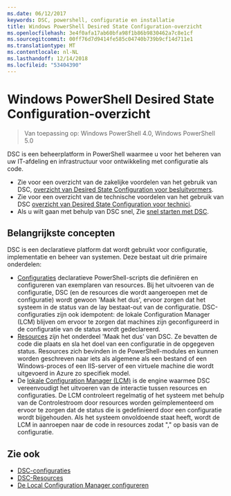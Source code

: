 ```yaml
---
ms.date: 06/12/2017
keywords: DSC, powershell, configuratie en installatie
title: Windows PowerShell Desired State Configuration-overzicht
ms.openlocfilehash: 3e4f0afa17ab60bfa98f1b86b9830462a7c8e1cf
ms.sourcegitcommit: 00ff76d7d9414fe585c04740b739b9cf14d711e1
ms.translationtype: MT
ms.contentlocale: nl-NL
ms.lasthandoff: 12/14/2018
ms.locfileid: "53404390"
---
```

# <a name="windows-powershell-desired-state-configuration-overview"></a>Windows PowerShell Desired State Configuration-overzicht

> Van toepassing op: Windows PowerShell 4.0, Windows PowerShell 5.0

DSC is een beheerplatform in PowerShell waarmee u voor het beheren van uw IT-afdeling en infrastructuur voor ontwikkeling met configuratie als code.

- Zie voor een overzicht van de zakelijke voordelen van het gebruik van DSC, [overzicht van Desired State Configuration voor besluitvormers](decisionMaker.md).
- Zie voor een overzicht van de technische voordelen van het gebruik van DSC [overzicht van Desired State Configuration voor technici](DscForEngineers.md).
- Als u wilt gaan met behulp van DSC snel, Zie [snel starten met DSC](../quickstarts/website-quickstart.md).

## <a name="key-concepts"></a>Belangrijkste concepten

DSC is een declaratieve platform dat wordt gebruikt voor configuratie, implementatie en beheer van systemen. Deze bestaat uit drie primaire onderdelen:

- [Configuraties](../configurations/configurations.md) declaratieve PowerShell-scripts die definiëren en configureren van exemplaren van resources.
    Bij het uitvoeren van de configuratie, DSC (en de resources die wordt aangeroepen met de configuratie) wordt gewoon 'Maak het dus', ervoor zorgen dat het systeem in de status van de lay bestaat-out van de configuratie.
    DSC-configuraties zijn ook idempotent: de lokale Configuration Manager (LCM) blijven om ervoor te zorgen dat machines zijn geconfigureerd in de configuratie van de status wordt gedeclareerd.
- [Resources](../resources/resources.md) zijn het onderdeel 'Maak het dus' van DSC. Ze bevatten de code die plaats en sla het doel van een configuratie in de opgegeven status.
    Resources zich bevinden in de PowerShell-modules en kunnen worden geschreven naar iets als algemene als een bestand of een Windows-proces of een IIS-server of een virtuele machine die wordt uitgevoerd in Azure zo specifiek model.
- De [lokale Configuration Manager (LCM)](../managing-nodes/metaConfig.md) is de engine waarmee DSC vereenvoudigt het uitvoeren van de interactie tussen resources en configuraties.
    De LCM controleert regelmatig of het systeem met behulp van de Controlestroom door resources worden geïmplementeerd om ervoor te zorgen dat de status die is gedefinieerd door een configuratie wordt bijgehouden.
    Als het systeem onvoldoende staat heeft, wordt de LCM in aanroepen naar de code in resources zodat "," op basis van de configuratie.

## <a name="see-also"></a>Zie ook

- [DSC-configuraties](../configurations/configurations.md)
- [DSC-Resources](../resources/resources.md)
- [De Local Configuration Manager configureren](../managing-nodes/metaConfig.md)
